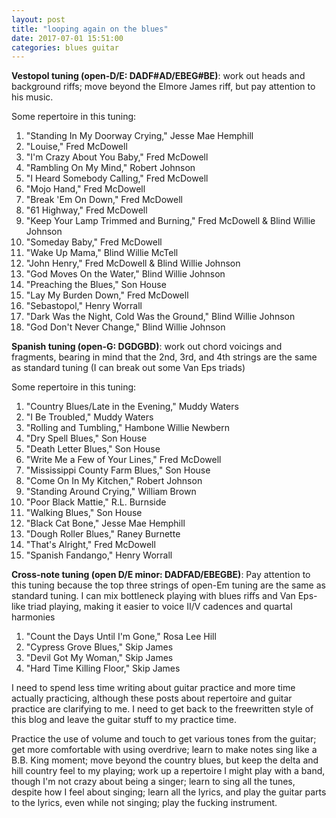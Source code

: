 ```yaml
---
layout: post
title: "looping again on the blues"
date: 2017-07-01 15:51:00
categories: blues guitar
---
```

**Vestopol tuning (open-D/E: DADF#AD/EBEG#BE)**: work out heads and background riffs; move beyond the Elmore James riff, but pay attention to his music.

Some repertoire in this tuning:

1. "Standing In My Doorway Crying," Jesse Mae Hemphill
2. "Louise," Fred McDowell
3. "I'm Crazy About You Baby," Fred McDowell
4. "Rambling On My Mind," Robert Johnson
5. "I Heard Somebody Calling," Fred McDowell
6. "Mojo Hand," Fred McDowell
7. "Break 'Em On Down," Fred McDowell
8. "61 Highway," Fred McDowell
9. "Keep Your Lamp Trimmed and Burning," Fred McDowell &amp; Blind Willie Johnson
10. "Someday Baby," Fred McDowell
11. "Wake Up Mama," Blind Willie McTell
12. "John Henry," Fred McDowell &amp; Blind Willie Johnson
13. "God Moves On the Water," Blind Willie Johnson
14. "Preaching the Blues," Son House
15. "Lay My Burden Down," Fred McDowell
16. "Sebastopol," Henry Worrall
17. "Dark Was the Night, Cold Was the Ground," Blind Willie Johnson
18. "God Don't Never Change," Blind Willie Johnson

**Spanish tuning (open-G: DGDGBD)**: work out chord voicings and fragments, bearing in mind that the 2nd, 3rd, and 4th strings are the same as standard tuning (I can break out some Van Eps triads)

Some repertoire in this tuning:

1. "Country Blues/Late in the Evening," Muddy Waters
2. "I Be Troubled," Muddy Waters
3. "Rolling and Tumbling," Hambone Willie Newbern
4. "Dry Spell Blues," Son House
5. "Death Letter Blues," Son House
6. "Write Me a Few of Your Lines," Fred McDowell
7. "Mississippi County Farm Blues," Son House
8. "Come On In My Kitchen," Robert Johnson
9. "Standing Around Crying," William Brown
10. "Poor Black Mattie," R.L. Burnside
11. "Walking Blues," Son House
12. "Black Cat Bone," Jesse Mae Hemphill
13. "Dough Roller Blues," Raney Burnette
14. "That's Alright," Fred McDowell
15. "Spanish Fandango," Henry Worrall

**Cross-note tuning (open D/E minor: DADFAD/EBEGBE)**: Pay attention to this tuning because the top three strings of open-Em tuning are the same as standard tuning. I can mix bottleneck playing with blues riffs and Van Eps-like triad playing, making it easier to voice II/V cadences and quartal harmonies

1. "Count the Days Until I'm Gone," Rosa Lee Hill
2. "Cypress Grove Blues," Skip James
3. "Devil Got My Woman," Skip James
4. "Hard Time Killing Floor," Skip James

I need to spend less time writing about guitar practice and more time actually practicing, although these posts about repertoire and guitar practice are clarifying to me. I need to get back to the freewritten style of this blog and leave the guitar stuff to my practice time.

Practice the use of volume and touch to get various tones from the guitar; get more comfortable with using overdrive; learn to make notes sing like a B.B. King moment; move beyond the country blues, but keep the delta and hill country feel to my playing; work up a repertoire I might play with a band, though I'm not crazy about being a singer; learn to sing all the tunes, despite how I feel about singing; learn all the lyrics, and play the guitar parts to the lyrics, even while not singing; play the fucking instrument.
